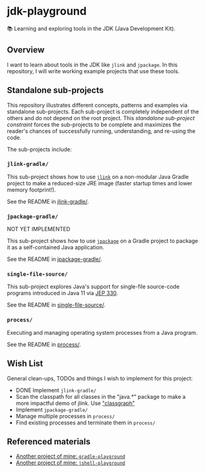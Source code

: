 # jdk-playground

📚 Learning and exploring tools in the JDK (Java Development Kit).

## Overview

I want to learn about tools in the JDK like `jlink` and `jpackage`. In this repository, I will write working example
projects that use these tools.

## Standalone sub-projects

This repository illustrates different concepts, patterns and examples via standalone sub-projects. Each sub-project is
completely independent of the others and do not depend on the root project. This _standalone sub-project constraint_
forces the sub-projects to be complete and maximizes the reader's chances of successfully running, understanding, and
re-using the code.

The sub-projects include:

### `jlink-gradle/`

This sub-project shows how to use [`jlink`](https://openjdk.java.net/jeps/282) on a non-modular Java Gradle project to make a reduced-size JRE image (faster startup times and lower memory footprint!).

See the README in [jlink-gradle/](jlink-gradle/).

### `jpackage-gradle/`

NOT YET IMPLEMENTED

This sub-project shows how to use [`jpackage`](https://openjdk.java.net/jeps/392) on a Gradle project to package it as a self-contained Java application.

See the README in [jpackage-gradle/](jpackage-gradle/).

### `single-file-source/`

This sub-project explores Java's support for single-file source-code programs introduced in Java 11 via [JEP 330](https://openjdk.java.net/jeps/330).

See the README in [single-file-source/](single-file-source/).

### `process/`

Executing and managing operating system processes from a Java program.

See the README in [process/](process/).

## Wish List

General clean-ups, TODOs and things I wish to implement for this project:

* DONE Implement `jlink-gradle/`
* Scan the classpath for all classes in the "java.*" package to make a more impactful demo of jlink. Use ["classgraph"](https://github.com/classgraph/classgraph)
* Implement `jpackage-gradle/`
* Manage multiple processes in `process/`
* Find existing processes and terminate them in `process/`

## Referenced materials

* [Another project of mine: `gradle-playground`](https://github.com/dgroomes/gradle-playground/tree/main/plugin)
* [Another project of mine: `jshell-playground`](https://github.com/dgroomes/jshell-playground)
